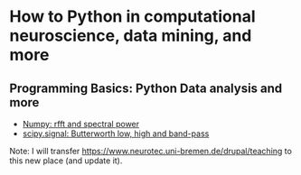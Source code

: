 # How to Python in computational neuroscience, data mining, and more 

## Programming Basics: Python Data analysis and more

* [Numpy: rfft and spectral power](numpy_fft_1/README.md)
* [scipy.signal: Butterworth low, high and band-pass](scipy.signal_butterworth/README.md)

Note: I will transfer https://www.neurotec.uni-bremen.de/drupal/teaching to this new place (and update it). 
